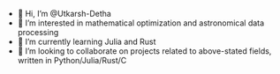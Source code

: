 - 👋 Hi, I’m @Utkarsh-Detha
- 👀 I’m interested in mathematical optimization and astronomical data processing
- 🌱 I’m currently learning Julia and Rust
- 💞️ I’m looking to collaborate on projects related to above-stated fields, written in Python/Julia/Rust/C

<!---
Utkarsh-Detha/Utkarsh-Detha is a ✨ special ✨ repository because its `README.md` (this file) appears on your GitHub profile.
You can click the Preview link to take a look at your changes.
--->
